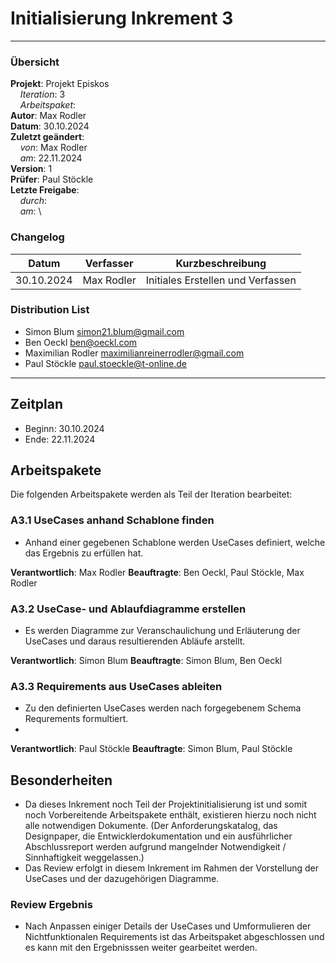 # Initialisierung Inkrement 3

---

### Übersicht

**Projekt**: Projekt Episkos \
&nbsp;&nbsp;&nbsp;&nbsp;_Iteration_: 3\
&nbsp;&nbsp;&nbsp;&nbsp;_Arbeitspaket_: \
**Autor**: Max Rodler \
**Datum**: 30.10.2024 \
**Zuletzt geändert**: \
&nbsp;&nbsp;&nbsp;&nbsp;_von_: Max Rodler\
&nbsp;&nbsp;&nbsp;&nbsp;_am_: 22.11.2024\
**Version**: 1 \
**Prüfer**: Paul Stöckle\
**Letzte Freigabe**: \
&nbsp;&nbsp;&nbsp;&nbsp;_durch_: \
&nbsp;&nbsp;&nbsp;&nbsp;_am_: \

### Changelog

| Datum      | Verfasser  | Kurzbeschreibung                  |
|------------|------------|-----------------------------------|
| 30.10.2024 | Max Rodler | Initiales Erstellen und Verfassen |

### Distribution List

- Simon Blum <simon21.blum@gmail.com>
- Ben Oeckl <ben@oeckl.com>
- Maximilian Rodler <maximilianreinerrodler@gmail.com>
- Paul Stöckle <paul.stoeckle@t-online.de>

---

## Zeitplan
- Beginn: 30.10.2024
- Ende: 22.11.2024

## Arbeitspakete
Die folgenden Arbeitspakete werden als Teil der Iteration bearbeitet:
### A3.1 UseCases anhand Schablone finden
- Anhand einer gegebenen Schablone werden UseCases definiert, welche das Ergebnis zu erfüllen hat.

**Verantwortlich**: Max Rodler
**Beauftragte**: Ben Oeckl, Paul Stöckle, Max Rodler

### A3.2 UseCase- und Ablaufdiagramme erstellen
- Es werden Diagramme zur Veranschaulichung und Erläuterung der UseCases und daraus resultierenden Abläufe arstellt.

**Verantwortlich**: Simon Blum
**Beauftragte**: Simon Blum, Ben Oeckl

### A3.3 Requirements aus UseCases ableiten
- Zu den definierten UseCases werden nach forgegebenem Schema Requrements formultiert.
- 
**Verantwortlich**: Paul Stöckle
**Beauftragte**: Simon Blum, Paul Stöckle


## Besonderheiten
- Da dieses Inkrement noch Teil der Projektinitialisierung ist und somit noch Vorbereitende Arbeitspakete enthält, existieren hierzu noch nicht alle notwendigen Dokumente. (Der Anforderungskatalog, das Designpaper, die Entwicklerdokumentation und ein ausführlicher Abschlussreport werden aufgrund mangelnder Notwendigkeit / Sinnhaftigkeit weggelassen.)
- Das Review erfolgt in diesem Inkrement im Rahmen der Vorstellung der UseCases und der dazugehörigen Diagramme. 

### Review Ergebnis
- Nach Anpassen einiger Details der UseCases und Umformulieren der Nichtfunktionalen Requirements ist das Arbeitspaket abgeschlossen und es kann mit den Ergebnisssen weiter gearbeitet werden. 


